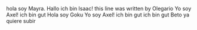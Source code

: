 hola soy Mayra.
Hallo ich bin Isaac!
this line was written by Olegario
Yo soy Axel!
ich bin gut 
Hola soy Goku
Yo soy Axel!
ich bin gut 
ich bin gut
Beto ya quiere subir

